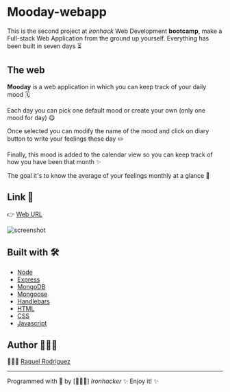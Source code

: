 
# Mooday-webapp
This is the second project at *ironhack* Web Development **bootcamp**, make a Full-stack Web Application from the ground up yourself. Everything has been built in seven days ⏳

## The web 
**Mooday** is a web application in which you can keep track of your daily mood 🗓

Each day you can pick one default mood or create your own (only one mood for day) 😋

Once selected you can modify the name of the mood and click on diary button to write your feelings these day ✏️

Finally, this mood is added to the calendar view so you can keep track of how you have been that month ✨

The goal it's to know the average of your feelings monthly at a glance 👀



## Link 🔗
👉  [Web URL](https://mooday-webapp.herokuapp.com/)

![screenshot](https://i.ibb.co/xfds8fk/Captura-de-pantalla-2021-04-29-a-las-13-33-49.png)


## Built with 🛠

* [Node](https://nodejs.org/es/)
* [Express](https://expressjs.com/)
* [MongoDB](https://www.mongodb.com/es)
* [Mongoose](https://mongoosejs.com/)
* [Handlebars](https://handlebarsjs.com/)
* [HTML](https://www.w3schools.com/html/html_intro.asp)
* [CSS](https://www.w3schools.com/css/css_intro.asp)
* [Javascript](https://www.w3schools.com/js/js_intro.asp)

## Author 🙋🏻‍♀

👩🏻‍💻  [Raquel Rodriguez](https://www.linkedin.com/in/raquel-rodr%C3%ADguez-d%C3%ADaz-880151a7/) 

---
Programmed with 💪  by [🙋🏻‍♀️] *Ironhacker*   ✨ Enjoy it! ✨

